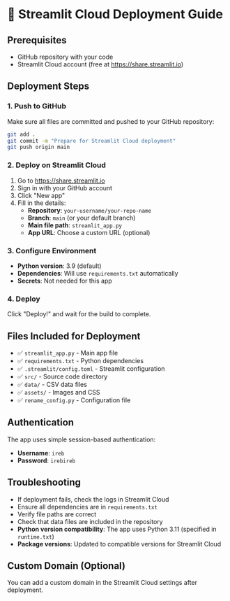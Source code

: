 # 🚀 Streamlit Cloud Deployment Guide

## Prerequisites
- GitHub repository with your code
- Streamlit Cloud account (free at https://share.streamlit.io)

## Deployment Steps

### 1. Push to GitHub
Make sure all files are committed and pushed to your GitHub repository:
```bash
git add .
git commit -m "Prepare for Streamlit Cloud deployment"
git push origin main
```

### 2. Deploy on Streamlit Cloud
1. Go to https://share.streamlit.io
2. Sign in with your GitHub account
3. Click "New app"
4. Fill in the details:
   - **Repository**: `your-username/your-repo-name`
   - **Branch**: `main` (or your default branch)
   - **Main file path**: `streamlit_app.py`
   - **App URL**: Choose a custom URL (optional)

### 3. Configure Environment
- **Python version**: 3.9 (default)
- **Dependencies**: Will use `requirements.txt` automatically
- **Secrets**: Not needed for this app

### 4. Deploy
Click "Deploy!" and wait for the build to complete.

## Files Included for Deployment
- ✅ `streamlit_app.py` - Main app file
- ✅ `requirements.txt` - Python dependencies
- ✅ `.streamlit/config.toml` - Streamlit configuration
- ✅ `src/` - Source code directory
- ✅ `data/` - CSV data files
- ✅ `assets/` - Images and CSS
- ✅ `rename_config.py` - Configuration file

## Authentication
The app uses simple session-based authentication:
- **Username**: `ireb`
- **Password**: `irebireb`

## Troubleshooting
- If deployment fails, check the logs in Streamlit Cloud
- Ensure all dependencies are in `requirements.txt`
- Verify file paths are correct
- Check that data files are included in the repository
- **Python version compatibility**: The app uses Python 3.11 (specified in `runtime.txt`)
- **Package versions**: Updated to compatible versions for Streamlit Cloud

## Custom Domain (Optional)
You can add a custom domain in the Streamlit Cloud settings after deployment.
